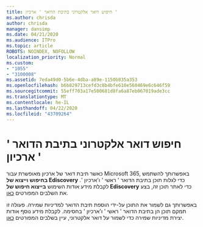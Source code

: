 ```yaml
---
title: חיפוש דואר אלקטרוני בתיבת הדואר ' ארכיון '
ms.author: chrisda
author: chrisda
manager: dansimp
ms.date: 04/21/2020
ms.audience: ITPro
ms.topic: article
ROBOTS: NOINDEX, NOFOLLOW
localization_priority: Normal
ms.custom:
- "1055"
- "3100008"
ms.assetid: 7eda49d0-5b6e-4dba-a89e-1150b835a353
ms.openlocfilehash: b6b829713cefd3c8b4bfe610e560469e6c646f59
ms.sourcegitcommit: 55eff703a17e500681d8fa6a87eb067019ade3cc
ms.translationtype: MT
ms.contentlocale: he-IL
ms.lasthandoff: 04/22/2020
ms.locfileid: "43709264"
---
```

# <a name="search-for-email-in-the-archive-mailbox"></a>חיפוש דואר אלקטרוני בתיבת הדואר ' ארכיון '

כאשר תיבת דואר של ארכיון מאופשרת עבור Microsoft 365, באפשרותך להשתמש **בחיפוש וייצוא של Ediscovery** כדי לגלות תוכן בתיבת הדואר ' ראשי ' ו'ארכיון '. לקבלת מידע אודות השימוש **בייצוא חיפוש של Ediscovery** כדי לאתר תוכן זה, בצע את השלבים המפורטים [כאן](https://docs.microsoft.com/office365/securitycompliance/export-search-results).
  
באפשרותך גם לשמור את התוכן על-ידי הוספת תיבת הדואר למדיניות שמירה. פעולה זו תמקם תוכן הן בתיבת הדואר ' ראשי ' ו'ארכיון ' בחסימה. לקבלת מידע נוסף אודות יצירת מדיניות שמירה כדי לשמור על דואר אלקטרוני, עיין בשלבים המפורטים [כאן](https://docs.microsoft.com/Office365/securitycompliance/retention-policies).
  